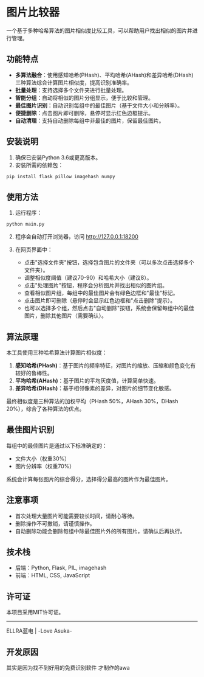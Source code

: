 # 图片比较器

一个基于多种哈希算法的图片相似度比较工具，可以帮助用户找出相似的图片并进行管理。

## 功能特点

- **多算法融合**：使用感知哈希(PHash)、平均哈希(AHash)和差异哈希(DHash)三种算法综合计算图片相似度，提高识别准确率。
- **批量处理**：支持选择多个文件夹进行批量处理。
- **智能分组**：自动将相似的图片分组显示，便于比较和管理。
- **最佳图片识别**：自动识别每组中的最佳图片（基于文件大小和分辨率）。
- **便捷删除**：点击图片即可删除，悬停时显示红色边框提示。
- **自动清理**：支持自动删除每组中非最佳的图片，保留最佳图片。

## 安装说明

1. 确保已安装Python 3.6或更高版本。
2. 安装所需的依赖包：

```bash
pip install flask pillow imagehash numpy 
```

## 使用方法

1. 运行程序：

```bash
python main.py
```

2. 程序会自动打开浏览器，访问 http://127.0.0.1:18200

3. 在网页界面中：
   - 点击"选择文件夹"按钮，选择包含图片的文件夹（可以多次点击选择多个文件夹）。
   - 调整相似度阈值（建议70-90）和哈希大小（建议8）。
   - 点击"处理图片"按钮，程序会分析图片并找出相似的图片组。
   - 查看相似图片组，每组中的最佳图片会有绿色边框和"最佳"标记。
   - 点击图片即可删除（悬停时会显示红色边框和"点击删除"提示）。
   - 也可以选择多个组，然后点击"自动删除"按钮，系统会保留每组中的最佳图片，删除其他图片（需要确认）。

## 算法原理

本工具使用三种哈希算法计算图片相似度：

1. **感知哈希(PHash)**：基于图片的频率特征，对图片的缩放、压缩和颜色变化有较好的鲁棒性。
2. **平均哈希(AHash)**：基于图片的平均灰度值，计算简单快速。
3. **差异哈希(DHash)**：基于相邻像素的差异，对图片的细节变化敏感。

最终相似度是三种算法的加权平均（PHash 50%，AHash 30%，DHash 20%），综合了各种算法的优点。

## 最佳图片识别

每组中的最佳图片是通过以下标准确定的：
- 文件大小（权重30%）
- 图片分辨率（权重70%）

系统会计算每张图片的综合得分，选择得分最高的图片作为最佳图片。

## 注意事项

- 首次处理大量图片可能需要较长时间，请耐心等待。
- 删除操作不可撤销，请谨慎操作。
- 自动删除功能会删除每组中除最佳图片外的所有图片，请确认后再执行。

## 技术栈

- 后端：Python, Flask, PIL, imagehash
- 前端：HTML, CSS, JavaScript

## 许可证

本项目采用MIT许可证。

---

ELLRA蓝电 | -Love Asuka-

## 开发原因

其实是因为找不到好用的免费识别软件 才制作的awa
